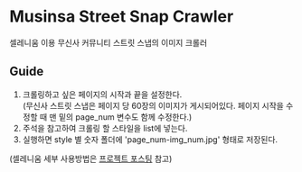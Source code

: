 # Musinsa Street Snap Crawler
셀레니움 이용 무신사 커뮤니티 스트릿 스냅의 이미지 크롤러

## Guide
1. 크롤링하고 싶은 페이지의 시작과 끝을 설정한다.<br>
(무신사 스트릿 스냅은 페이지 당 60장의 이미지가 게시되어있다. 페이지 시작을 수정할 때 맨 밑의 page_num 변수도 함께 수정한다.)
2. 주석을 참고하여 크롤링 할 스타일을 list에 넣는다.
3. 실행하면 style 별 숫자 폴더에 'page_num-img_num.jpg' 형태로 저장된다.

(셀레니움 세부 사용방법은 [프로젝트 포스팅]() 참고)